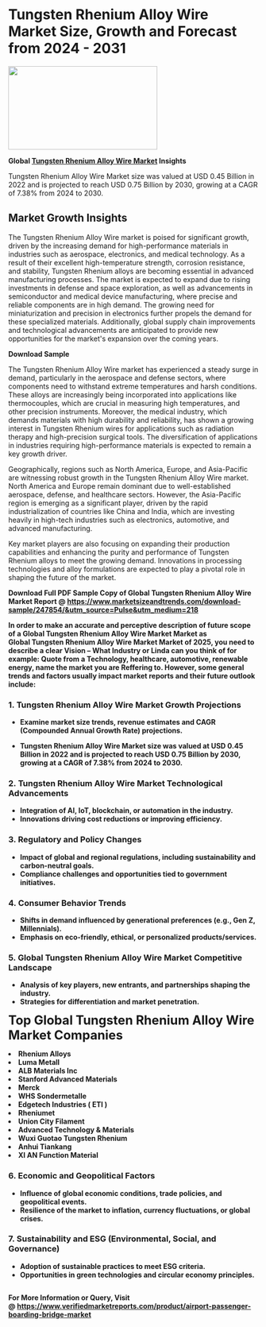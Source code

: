 <H1>Tungsten Rhenium Alloy Wire Market Size, Growth and Forecast from 2024 - 2031</H1><img class="aligncenter size-medium wp-image-584254" src="https://thirdeyenews.in/wp-content/uploads/2024/09/Global-Market-Research-300x168.jpeg" alt="" width="300" height="168" /><p><strong>Global&nbsp;<a href="https://www.marketsizeandtrends.com/download-sample/247854/&amp;utm_source=Pulse&amp;utm_medium=218">Tungsten Rhenium Alloy Wire Market</a> Insights</strong></p><p>Tungsten Rhenium Alloy Wire Market size was valued at USD 0.45 Billion in 2022 and is projected to reach USD 0.75 Billion by 2030, growing at a CAGR of 7.38% from 2024 to 2030.</p><p><h2>Market Growth Insights</h2> <p>The Tungsten Rhenium Alloy Wire market is poised for significant growth, driven by the increasing demand for high-performance materials in industries such as aerospace, electronics, and medical technology. As a result of their excellent high-temperature strength, corrosion resistance, and stability, Tungsten Rhenium alloys are becoming essential in advanced manufacturing processes. The market is expected to expand due to rising investments in defense and space exploration, as well as advancements in semiconductor and medical device manufacturing, where precise and reliable components are in high demand. The growing need for miniaturization and precision in electronics further propels the demand for these specialized materials. Additionally, global supply chain improvements and technological advancements are anticipated to provide new opportunities for the market's expansion over the coming years. </p> <p><strong>Download Sample</strong></p> <p>The Tungsten Rhenium Alloy Wire market has experienced a steady surge in demand, particularly in the aerospace and defense sectors, where components need to withstand extreme temperatures and harsh conditions. These alloys are increasingly being incorporated into applications like thermocouples, which are crucial in measuring high temperatures, and other precision instruments. Moreover, the medical industry, which demands materials with high durability and reliability, has shown a growing interest in Tungsten Rhenium wires for applications such as radiation therapy and high-precision surgical tools. The diversification of applications in industries requiring high-performance materials is expected to remain a key growth driver.</p> <p>Geographically, regions such as North America, Europe, and Asia-Pacific are witnessing robust growth in the Tungsten Rhenium Alloy Wire market. North America and Europe remain dominant due to well-established aerospace, defense, and healthcare sectors. However, the Asia-Pacific region is emerging as a significant player, driven by the rapid industrialization of countries like China and India, which are investing heavily in high-tech industries such as electronics, automotive, and advanced manufacturing.</p> <p>Key market players are also focusing on expanding their production capabilities and enhancing the purity and performance of Tungsten Rhenium alloys to meet the growing demand. Innovations in processing technologies and alloy formulations are expected to play a pivotal role in shaping the future of the market.</p> <p><strong></p><p><span class=""><strong>Download Full PDF Sample Copy of Global Tungsten Rhenium Alloy Wire Market Report</strong> @ <a href="https://www.marketsizeandtrends.com/download-sample/247854/&amp;utm_source=Pulse&amp;utm_medium=218" target="_blank">https://www.marketsizeandtrends.com/download-sample/247854/&amp;utm_source=Pulse&amp;utm_medium=218</a></span></p><p>In order to make an accurate and perceptive description of future scope of a Global&nbsp;Tungsten Rhenium Alloy Wire Market Market as Global&nbsp;Tungsten Rhenium Alloy Wire Market Market of 2025, you need to describe a clear Vision &ndash; What Industry or Linda can you think of for example: Quote from a Technology, healthcare, automotive, renewable energy, name the market you are Reffering to. However, some general trends and factors usually impact market reports and their future outlook include:</p><h3>1.&nbsp;<strong>Tungsten Rhenium Alloy Wire Market Growth Projections</strong></h3><ul><li>Examine market size trends, revenue estimates and CAGR (Compounded Annual Growth Rate) projections.</li><li><p>Tungsten Rhenium Alloy Wire Market size was valued at USD 0.45 Billion in 2022 and is projected to reach USD 0.75 Billion by 2030, growing at a CAGR of 7.38% from 2024 to 2030.</p></li></ul><h3>2.&nbsp;<strong>Tungsten Rhenium Alloy Wire Market Technological Advancements</strong></h3><ul><li>Integration of AI, IoT, blockchain, or automation in the industry.</li><li>Innovations driving cost reductions or improving efficiency.</li></ul><h3>3.&nbsp;<strong>Regulatory and Policy Changes</strong></h3><ul><li>Impact of global and regional regulations, including sustainability and carbon-neutral goals.</li><li>Compliance challenges and opportunities tied to government initiatives.</li></ul><h3>4.&nbsp;<strong>Consumer Behavior Trends</strong></h3><ul><li>Shifts in demand influenced by generational preferences (e.g., Gen Z, Millennials).</li><li>Emphasis on eco-friendly, ethical, or personalized products/services.</li></ul><h3>5.&nbsp;<strong>Global Tungsten Rhenium Alloy Wire Market Competitive Landscape</strong></h3><ul><li>Analysis of key players, new entrants, and partnerships shaping the industry.</li><li>Strategies for differentiation and market penetration.</li></ul><p data-pm-slice="1 1 []"><span style="color: inherit; font-family: inherit; font-size: 25px;">Top Global Tungsten Rhenium Alloy Wire Market Companies</span></p><div class="" data-test-id=""><p><li>Rhenium Alloys</li><li> Luma Metall</li><li> ALB Materials Inc</li><li> Stanford Advanced Materials</li><li> Merck</li><li> WHS Sondermetalle</li><li> Edgetech Industries ( ETI )</li><li> Rheniumet</li><li> Union City Filament</li><li> Advanced Technology & Materials</li><li> Wuxi Guotao Tungsten Rhenium</li><li> Anhui Tiankang</li><li> XI AN Function Material</li></p></div><h3>6.&nbsp;<strong>Economic and Geopolitical Factors</strong></h3><ul><li>Influence of global economic conditions, trade policies, and geopolitical events.</li><li>Resilience of the market to inflation, currency fluctuations, or global crises.</li></ul><h3>7.&nbsp;<strong>Sustainability and ESG (Environmental, Social, and Governance)</strong></h3><ul><li>Adoption of sustainable practices to meet ESG criteria.</li><li>Opportunities in green technologies and circular economy principles.</li></ul><h2><strong style="font-size: 14px;">For More Information or Query, Visit @&nbsp;</strong><a style="background-color: #ffffff; font-size: 14px;" href="https://www.marketsizeandtrends.com/report/tungsten-rhenium-alloy-wire-market/" target="_blank">https://www.verifiedmarketreports.com/product/airport-passenger-boarding-bridge-market</a></h2>
